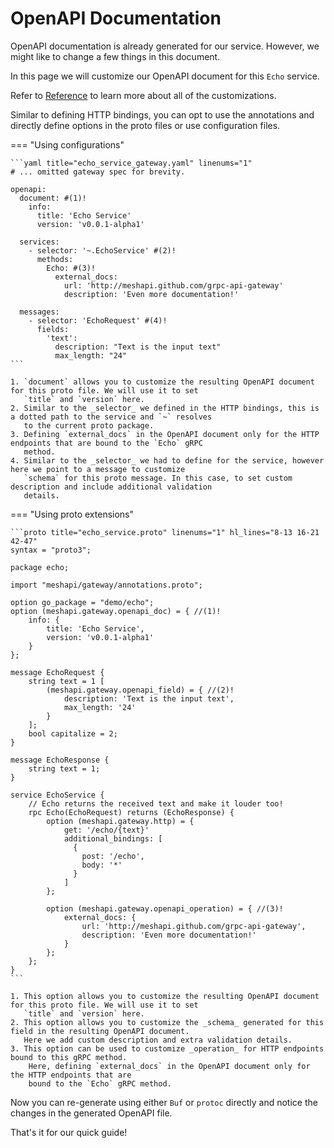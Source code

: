 # OpenAPI Documentation

OpenAPI documentation is already generated for our service.
However, we might like to change a few things in this document.

In this page we will customize our OpenAPI document for this `Echo` service.

Refer to [Reference](/grpc-api-gateway/reference/intro) to learn more about all of the customizations.

Similar to defining HTTP bindings, you can opt to use the annotations and directly define options in the proto
files or use configuration files.


=== "Using configurations"

    ```yaml title="echo_service_gateway.yaml" linenums="1"
    # ... omitted gateway spec for brevity.

    openapi:
      document: #(1)!
        info:
          title: 'Echo Service'
          version: 'v0.0.1-alpha1'

      services:
        - selector: '~.EchoService' #(2)!
          methods:
            Echo: #(3)!
              external_docs:
                url: 'http://meshapi.github.com/grpc-api-gateway'
                description: 'Even more documentation!'

      messages:
        - selector: 'EchoRequest' #(4)!
          fields:
            'text':
              description: "Text is the input text"
              max_length: "24"
    ```

    1. `document` allows you to customize the resulting OpenAPI document for this proto file. We will use it to set
       `title` and `version` here.
    2. Similar to the _selector_ we defined in the HTTP bindings, this is a dotted path to the service and `~` resolves
       to the current proto package.
    3. Defining `external_docs` in the OpenAPI document only for the HTTP endpoints that are bound to the `Echo` gRPC
       method.
    4. Similar to the _selector_ we had to define for the service, however here we point to a message to customize
       `schema` for this proto message. In this case, to set custom description and include additional validation
       details.

=== "Using proto extensions"

    ```proto title="echo_service.proto" linenums="1" hl_lines="8-13 16-21 42-47"
    syntax = "proto3";

    package echo;

    import "meshapi/gateway/annotations.proto";

    option go_package = "demo/echo";
    option (meshapi.gateway.openapi_doc) = { //(1)!
        info: {
            title: 'Echo Service',
            version: 'v0.0.1-alpha1'
        }
    };

    message EchoRequest {
        string text = 1 [
            (meshapi.gateway.openapi_field) = { //(2)!
                description: 'Text is the input text',
                max_length: '24'
            }
        ];
        bool capitalize = 2;
    }

    message EchoResponse {
        string text = 1;
    }

    service EchoService {
        // Echo returns the received text and make it louder too!
        rpc Echo(EchoRequest) returns (EchoResponse) {
            option (meshapi.gateway.http) = {
                get: '/echo/{text}'
                additional_bindings: [
                  {
                    post: '/echo',
                    body: '*'
                  }
                ]
            };

            option (meshapi.gateway.openapi_operation) = { //(3)!
                external_docs: {
                    url: 'http://meshapi.github.com/grpc-api-gateway',
                    description: 'Even more documentation!'
                }
            };
        };
    }
    ```

    1. This option allows you to customize the resulting OpenAPI document for this proto file. We will use it to set
       `title` and `version` here.
    2. This option allows you to customize the _schema_ generated for this field in the resulting OpenAPI document.
       Here we add custom description and extra validation details.
    3. This option can be used to customize _operation_ for HTTP endpoints bound to this gRPC method.
        Here, defining `external_docs` in the OpenAPI document only for the HTTP endpoints that are
        bound to the `Echo` gRPC method.


Now you can re-generate using either `Buf` or `protoc` directly and notice the changes in the generated OpenAPI file.

That's it for our quick guide!
